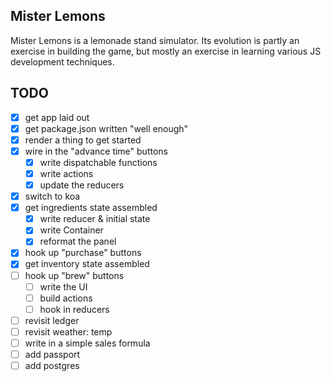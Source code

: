 ## Mister Lemons

Mister Lemons is a lemonade stand simulator. Its evolution is partly an
exercise in building the game, but mostly an exercise in learning various JS
development techniques.



## TODO

- [x] get app laid out
- [x] get package.json written "well enough"
- [x] render a thing to get started
- [x] wire in the "advance time" buttons
  - [x] write dispatchable functions
  - [x] write actions
  - [x] update the reducers
- [x] switch to koa
- [x] get ingredients state assembled
  - [x] write reducer & initial state
  - [x] write Container
  - [x] reformat the panel
- [x] hook up "purchase" buttons
- [x] get inventory state assembled
- [ ] hook up "brew" buttons
  - [ ] write the UI
  - [ ] build actions
  - [ ] hook in reducers
- [ ] revisit ledger
- [ ] revisit weather: temp
- [ ] write in a simple sales formula
- [ ] add passport
- [ ] add postgres

